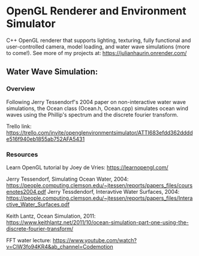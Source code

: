 # OpenGL Renderer and Environment Simulator

C++ OpenGL renderer that supports lighting, texturing, fully functional and user-controlled camera, model loading, and water wave simulations (more to come!). 
See more of my projects at: https://julianhaurin.onrender.com/

## Water Wave Simulation:

### Overview

Following Jerry Tessendorf's 2004 paper on non-interactive water wave simulations, the Ocean class (Ocean.h, Ocean.cpp) simulates ocean wind waves using the Phillip's spectrum and the discrete fourier transform. 

Trello link: https://trello.com/invite/openglenvironmentsimulator/ATTI683efdd362dddde516f940eb1855ab752AFA5431

### Resources

Learn OpenGL tutorial by Joey de Vries: https://learnopengl.com/

Jerry Tessendorf, Simulating Ocean Water, 2004: https://people.computing.clemson.edu/~jtessen/reports/papers_files/coursenotes2004.pdf
Jerry Tessdendorf, Interavtive Water Surfaces, 2004: https://people.computing.clemson.edu/~jtessen/reports/papers_files/Interactive_Water_Surfaces.pdf

Keith Lantz, Ocean Simulation, 2011: https://www.keithlantz.net/2011/10/ocean-simulation-part-one-using-the-discrete-fourier-transform/

FFT water lecture: https://www.youtube.com/watch?v=ClW3fo94KR4&ab_channel=Codemotion


